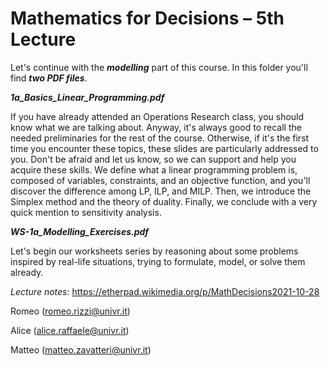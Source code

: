 # Mathematics for Decisions – 5th Lecture

Let's continue with the ___modelling___ part of this course. In this folder you'll find ***two PDF files***.

***1a\_Basics\_Linear\_Programming.pdf***

If you have already attended an Operations Research class, you should know what we are talking about. Anyway, it's always good to recall the needed preliminaries for the rest of the course. Otherwise, if it's the first time you encounter these topics, these slides are particularly addressed to you. Don't be afraid and let us know, so we can support and help you acquire these skills. We define what a linear programming problem is, composed of variables, constraints, and an objective function, and you'll discover the difference among LP, ILP, and MILP. Then, we introduce the Simplex method and the theory of duality. Finally, we conclude with a very quick mention to sensitivity analysis.


***WS-1a\_Modelling\_Exercises.pdf***

Let's begin our worksheets series by reasoning about some problems inspired by real-life situations, trying to formulate, model, or solve them already.

_Lecture notes_: https://etherpad.wikimedia.org/p/MathDecisions2021-10-28

Romeo (romeo.rizzi@univr.it)

Alice (alice.raffaele@univr.it)

Matteo (matteo.zavatteri@univr.it)
